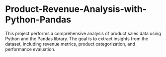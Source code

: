# Product-Revenue-Analysis-with-Python-Pandas
This project performs a comprehensive analysis of product sales data using Python and the Pandas library. The goal is to extract insights from the dataset, including revenue metrics, product categorization, and performance evaluation.

